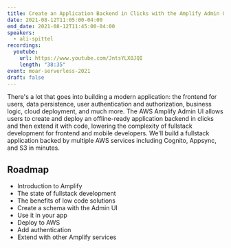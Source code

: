 ```yaml
---
title: Create an Application Backend in Clicks with the Amplify Admin UI
date: 2021-08-12T11:05:00-04:00
end_date: 2021-08-12T11:45:00-04:00
speakers:
  - ali-spittel
recordings:
  youtube:
    url: https://www.youtube.com/JntsYLX0JQI
    length: "38:35"
event: moar-serverless-2021
draft: false
---
```


There's a lot that goes into building a modern application: the frontend for users, data persistence, user authentication and authorization, business logic, cloud deployment, and much more. The AWS Amplify Admin UI allows users to create and deploy an offline-ready application backend in clicks and then extend it with code, lowering the complexity of fullstack development for frontend and mobile developers. We'll build a fullstack application backed by multiple AWS services including Cognito, Appsync, and S3 in minutes.

## Roadmap

- Introduction to Amplify
- The state of fullstack development
- The benefits of low code solutions
- Create a schema with the Admin UI
- Use it in your app
- Deploy to AWS
- Add authentication
- Extend with other Amplify services
